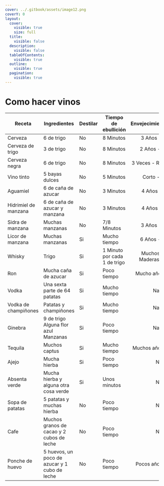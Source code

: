 ```yaml
---
cover: ../.gitbook/assets/image12.png
coverY: 0
layout:
  cover:
    visible: true
    size: full
  title:
    visible: false
  description:
    visible: false
  tableOfContents:
    visible: true
  outline:
    visible: true
  pagination:
    visible: true
---
```


# Como hacer vinos

<table data-full-width="true"><thead><tr><th width="159">Receta</th><th>Ingredientes</th><th width="91">Destilar</th><th width="190">Tiempo de ebullición</th><th align="center">Envejecimiento/Madera</th><th width="56">Alc	</th><th>Efectos</th></tr></thead><tbody><tr><td>Cerveza</td><td>6 de trigo</td><td>No</td><td>8 Minutos</td><td align="center">3 Años - Todos </td><td>I</td><td></td></tr><tr><td>Cerveza de trigo</td><td>3 de trigo</td><td>No</td><td>8 Minutos</td><td align="center">2 Años - Abedul </td><td>I</td><td></td></tr><tr><td>Cerveza negra</td><td>6 de trigo</td><td>No</td><td>8 Minutos</td><td align="center">3 Veces - Roble oscuro</td><td>I'</td><td></td></tr><tr><td>Vino tinto</td><td>5 bayas dulces</td><td>No</td><td>5 Minutos</td><td align="center">Corto - Todos</td><td>I'</td><td></td></tr><tr><td>Aguamiel</td><td>6 de caña de azucar</td><td>No</td><td>3 Minutos</td><td align="center">4 Años - Roble</td><td>I'</td><td></td></tr><tr><td>Hidrimiel de manzana</td><td>6 de caña de azucar y manzana</td><td>No</td><td>3 Minutos</td><td align="center">4 Años - Roble</td><td>II</td><td>+</td></tr><tr><td>Sidra de manzana</td><td>Muchas manzanas</td><td>No</td><td>7/8 Minutos</td><td align="center">3 Años - Todos</td><td>I'</td><td></td></tr><tr><td>Licor de manzana</td><td>Muchas manzanas</td><td>Si</td><td>Mucho tiempo</td><td align="center">6 Años - Acacia</td><td>II'</td><td></td></tr><tr><td>Whisky</td><td>Trigo</td><td>Si</td><td>1 Minuto por cada 1 de trigo</td><td align="center">Muchos años - Maderas oscuras</td><td>III'</td><td></td></tr><tr><td>Ron</td><td>Mucha caña de azucar</td><td>Si</td><td>Poco tiempo</td><td align="center">Mucho años - Roble</td><td>IIII</td><td>+</td></tr><tr><td>Vodka</td><td>Una sexta parte de 64 patatas</td><td>Si</td><td>Mucho tiempo</td><td align="center">Nada</td><td>III</td><td>-</td></tr><tr><td>Vodka de champiñones</td><td>Patatas y champiñones</td><td>Si</td><td>Mucho tiempo</td><td align="center">Nada</td><td>II'</td><td>+-</td></tr><tr><td>Ginebra</td><td>9 de trigo <br>Alguna flor azul<br>Manzanas</td><td>Si</td><td>Poco tiempo</td><td align="center">Nada</td><td>III</td><td></td></tr><tr><td>Tequila</td><td>Muchos captus</td><td>Si</td><td>Mucho tiempo</td><td align="center">Muchos años - Abedul</td><td>III</td><td></td></tr><tr><td>Ajejo</td><td>Mucha hierba</td><td>Si</td><td>Poco tiempo</td><td align="center">No</td><td>IIIII'</td><td>-</td></tr><tr><td>Absenta verde</td><td>Mucha hierba y alguna otra cosa verde</td><td>Si</td><td>Unos minutos</td><td align="center">No</td><td>IIIIII</td><td>+-</td></tr><tr><td>Sopa de patatas</td><td>5 patatas y muchas hierba</td><td>No</td><td>Poco tiempo</td><td align="center">No</td><td>-</td><td>+</td></tr><tr><td>Cafe</td><td>Muchos granos de cacao y 2 cubos de leche</td><td>No</td><td>Poco tiempo</td><td align="center">No</td><td>-</td><td>++</td></tr><tr><td>Ponche de huevo</td><td>5 huevos, un poco de azucar y 1 cubo de leche</td><td>No</td><td>Poco tiempo</td><td align="center">Pocos años - Todos</td><td>I'</td><td></td></tr></tbody></table>
